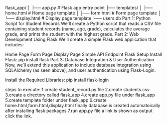 flask_app/ │ ├── app.py # Flask app entry point ├── templates/ │ ├── home.html # Home page template │ ├── form.html # Form page template │ └── display.html # Display page template └── users.db
Part 1: Python Script for Student Records We'll create a Python script that reads a CSV file containing student records (name, age, grade), calculates the average grade, and prints the student with the highest grade. Part 2: Web Development Using Flask We'll create a simple Flask web application that includes:

Home Page Form Page Display Page Simple API Endpoint Flask Setup Install Flask: pip install flask Part 3: Database Integration & User Authentication Now, we’ll extend this application to include database integration using SQLAlchemy (as seen above), and user authentication using Flask-Login.

Install the Required Libraries: pip install flask-login

steps to execute: 1.create student_record.py file 2.create students.csv 3.create a directory called flask_app 4.create app.py file under flask_app 5.create template folder under flask_app 6.create home.html,form.html,display.html finally database is created automatoically after installing flask packages 7.run app.py file a link is shown as output click the link.
